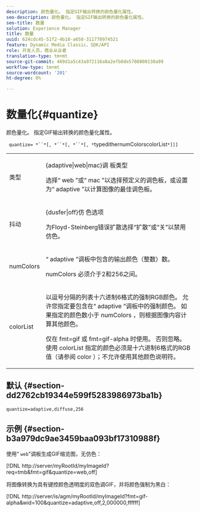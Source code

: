 ```yaml
---
description: 颜色量化。 指定GIF输出转换的颜色量化属性。
seo-description: 颜色量化。 指定GIF输出转换的颜色量化属性。
seo-title: 数量
solution: Experience Manager
title: 数量
uuid: 624cdc45-51f2-4b18-a658-311770974521
feature: Dynamic Media Classic，SDK/API
role: 开发人员，商业从业者
translation-type: tm+mt
source-git-commit: 469d1a5c43a972116a8a2efb0de5708800130a99
workflow-type: tm+mt
source-wordcount: '201'
ht-degree: 0%

---
```



# 数量化{#quantize}

颜色量化。 指定GIF输出转换的颜色量化属性。

` quantize= *``*[, *``*[, *``*[, *`typedithernumColorscolorList`*]]]`

<table id="simpletable_6BF155FCB8224E7EBFC8D8375AD26A71"> 
 <tr class="strow"> 
  <td class="stentry"> <p> <span class="codeph"> <span class="varname"> 类型  </span> </span> </p> </td> 
  <td class="stentry"> <p> <span class="codeph"> {adaptive|web|mac}调 </span> 板类型 </p> <p>选择“<span class="codeph"> web </span>”或“<span class="codeph"> mac </span>”以选择预定义的调色板，或设置为“<span class="codeph"> adaptive </span>”以计算图像的最佳调色板。 </p> </td> 
 </tr> 
 <tr class="strow"> 
  <td class="stentry"> <p> <span class="codeph"> <span class="varname"> 抖动  </span> </span> </p> </td> 
  <td class="stentry"> <p> <span class="codeph"> {dusfer|off}仿 </span> 色选项 </p> <p>为Floyd-Steinberg错误扩散选择“扩散”或“关”以禁用仿色。 </p> </td> 
 </tr> 
 <tr class="strow"> 
  <td class="stentry"> <p> <span class="codeph"> <span class="varname"> numColors  </span> </span> </p> </td> 
  <td class="stentry"> <p>“ <span class="codeph"> adaptive </span>”调板中包含的输出颜色（整数）数。 </p> <p> <span class="codeph"> <span class="varname"> numColors </span> </span> 必须介于2和256之间。 </p> </td> 
 </tr> 
 <tr class="strow"> 
  <td class="stentry"> <p> <span class="codeph"> <span class="varname"> colorList  </span> </span> </p> </td> 
  <td class="stentry"> <p>以逗号分隔的列表十六进制6格式的强制RGB颜色。 允许您指定要包含在“ <span class="codeph"> adaptive </span>”调板中的强制颜色。 如果指定的颜色数小于<span class="codeph"> numColors </span>，则根据图像内容计算其他颜色。 </p> <p>仅在<span class="codeph"> fmt=gif </span>或<span class="codeph"> fmt=gif-alpha </span>时使用。 否则忽略。 使用<span class="codeph"> <span class="varname"> colorList </span> </span>指定的颜色必须是十六进制6格式的RGB值（请参阅<span class="codeph"> color </span>）；不允许使用其他颜色说明符。 </p> </td> 
 </tr> 
</table>

## 默认 {#section-dd2762cb19344e599f5283986973ba1b}

`quantize=adaptive,diffuse,256`

## 示例 {#section-b3a979dc9ae3459baa093bf17310988f}

使用“ `web`”调板生成GIF缩览图，无仿色：

[!DNL http://server/myRootId/myImageId?req=tmb&fmt=gif&quantize=web,off]

将图像转换为具有键控颜色透明度的双色调GIF，并将颜色强制为黑白：

[!DNL http://server/is/agm/myRootId/myImageId?fmt=gif-alpha&wid=100&quantize=adaptive,off,2,000000,ffffff]
